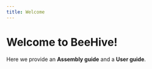 ```yaml
---
title: Welcome
---
```


# Welcome to BeeHive! 

Here we provide an **Assembly guide** and a **User guide**.
